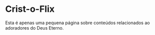 # Crist-o-Flix
Esta é apenas uma pequena página sobre conteúdos relacionados ao adoradores do Deus Eterno.
